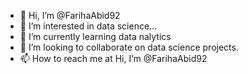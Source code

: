 - 👋 Hi, I’m @FarihaAbid92
- 👀 I’m interested in data science...
- 🌱 I’m currently learning data nalytics
- 💞️ I’m looking to collaborate on data science projects.
- 📫 How to reach me at   Hi, I’m @FarihaAbid92

<!---
FarihaAbid92/FarihaAbid92 is a ✨ special ✨ repository because its `README.md` (this file) appears on your GitHub profile.
You can click the Preview link to take a look at your changes.
--->
